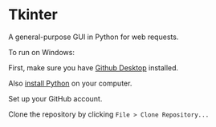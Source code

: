 # Tkinter

 A general-purpose GUI in Python for web requests.

 To run on Windows:

 First, make sure you have [Github Desktop](https://desktop.github.com/) installed.

 Also [install Python](https://www.python.org/) on your computer.

 Set up your GitHub account.

 Clone the repository by clicking `File > Clone Repository...`



